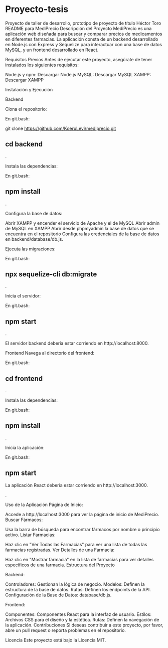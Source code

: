 # Proyecto-tesis
Proyecto de taller de desarrollo, prototipo de proyecto de título Héctor Toro
README para MediPrecio
Descripción del Proyecto
MediPrecio es una aplicación web diseñada para buscar y comparar precios de medicamentos en diferentes farmacias. La aplicación consta de un backend desarrollado en Node.js con Express y Sequelize para interactuar con una base de datos MySQL, y un frontend desarrollado en React.

Requisitos Previos
Antes de ejecutar este proyecto, asegúrate de tener instalados los siguientes requisitos:


Node.js y npm: Descargar Node.js
MySQL: Descargar MySQL
XAMPP: Descargar XAMPP




Instalación y Ejecución


Backend

Clona el repositorio:

En git.bash:

git clone https://github.com/KoeruLevi/mediprecio.git



cd backend
--
.

Instala las dependencias:

En git.bash:

npm install
--
.

Configura la base de datos:

Abrir XAMPP y encender el servicio de Apache y el de MySQL
Abrir admin de MySQL en XAMPP
Abrir desde phpmyadmin la base de datos que se encuentra en el repositorio
Configura las credenciales de la base de datos en backend/database/db.js.

Ejecuta las migraciones:

En git.bash:

npx sequelize-cli db:migrate
--
.

Inicia el servidor:

En git.bash:

npm start
--
.

El servidor backend debería estar corriendo en http://localhost:8000.

Frontend
Navega al directorio del frontend:

En git.bash:

cd frontend
--
.

Instala las dependencias:

En git.bash:

npm install
--
.

Inicia la aplicación:

En git.bash:

npm start
--
La aplicación React debería estar corriendo en http://localhost:3000.

.

Uso de la Aplicación
Página de Inicio:

Accede a http://localhost:3000 para ver la página de inicio de MediPrecio.
Buscar Fármacos:

Usa la barra de búsqueda para encontrar fármacos por nombre o principio activo.
Listar Farmacias:

Haz clic en "Ver Todas las Farmacias" para ver una lista de todas las farmacias registradas.
Ver Detalles de una Farmacia:

Haz clic en "Mostrar farmacia" en la lista de farmacias para ver detalles específicos de una farmacia.
Estructura del Proyecto

Backend:

Controladores: Gestionan la lógica de negocio.
Modelos: Definen la estructura de la base de datos.
Rutas: Definen los endpoints de la API.
Configuración de la Base de Datos: database/db.js.

Frontend:

Componentes: Componentes React para la interfaz de usuario.
Estilos: Archivos CSS para el diseño y la estética.
Rutas: Definen la navegación de la aplicación.
Contribuciones
Si deseas contribuir a este proyecto, por favor, abre un pull request o reporta problemas en el repositorio.

Licencia
Este proyecto está bajo la Licencia MIT.